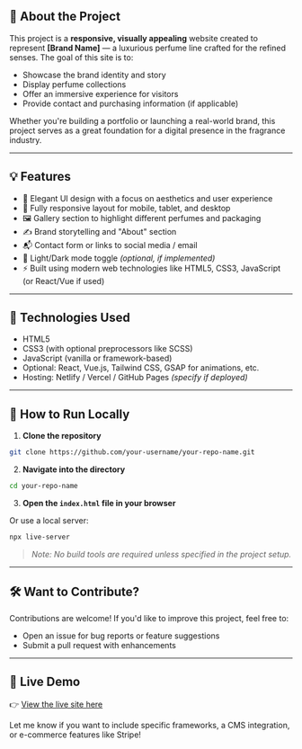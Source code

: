 ## 📝 About the Project

This project is a **responsive, visually appealing** website created to represent **[Brand Name]** — a luxurious perfume line crafted for the refined senses. The goal of this site is to:

- Showcase the brand identity and story
- Display perfume collections
- Offer an immersive experience for visitors
- Provide contact and purchasing information (if applicable)

Whether you're building a portfolio or launching a real-world brand, this project serves as a great foundation for a digital presence in the fragrance industry.

---

## 💡 Features

- 🎨 Elegant UI design with a focus on aesthetics and user experience  
- 📱 Fully responsive layout for mobile, tablet, and desktop  
- 🖼️ Gallery section to highlight different perfumes and packaging  
- ✍️ Brand storytelling and "About" section  
- 📬 Contact form or links to social media / email  
- 🌙 Light/Dark mode toggle *(optional, if implemented)*  
- ⚡ Built using modern web technologies like HTML5, CSS3, JavaScript (or React/Vue if used)

---

## 🧰 Technologies Used

- HTML5
- CSS3 (with optional preprocessors like SCSS)
- JavaScript (vanilla or framework-based)
- Optional: React, Vue.js, Tailwind CSS, GSAP for animations, etc.
- Hosting: Netlify / Vercel / GitHub Pages *(specify if deployed)*

---

## 🚀 How to Run Locally

1. **Clone the repository**

```bash
git clone https://github.com/your-username/your-repo-name.git
```

2. **Navigate into the directory**

```bash
cd your-repo-name
```

3. **Open the `index.html` file in your browser**

Or use a local server:

```bash
npx live-server
```

> *Note: No build tools are required unless specified in the project setup.*

---

## 🛠️ Want to Contribute?

Contributions are welcome! If you'd like to improve this project, feel free to:

- Open an issue for bug reports or feature suggestions
- Submit a pull request with enhancements


---

## 🌟 Live Demo

👉 [View the live site here](https://purefragnance.in)


Let me know if you want to include specific frameworks, a CMS integration, or e-commerce features like Stripe!
